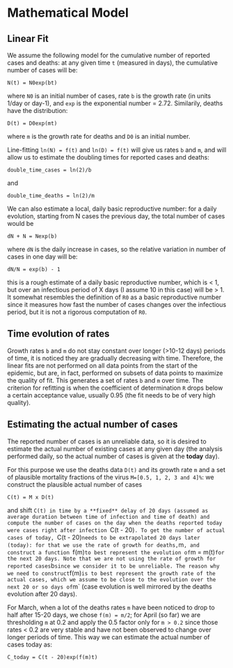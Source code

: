 # Mathematical Model
## Linear Fit

We assume the following model for the cumulative number of reported cases and deaths:
at any given time `t` (measured in days), the cumulative number of cases will be:
```
N(t) = N0exp(bt)
```
where `N0` is an initial number of cases, rate `b` is the growth rate (in units
1/day or day-1), and `exp` is the exponential number = 2.72. Similarily, deaths
have the distribution:
```
D(t) = D0exp(mt)
```
where `m` is the growth rate for deaths and `D0` is an initial number.

Line-fitting `ln(N) = f(t)` and `ln(D) = f(t)` will give us rates `b` and `m`, and
will allow us to estimate the doubling times for reported cases and deaths:
```
double_time_cases = ln(2)/b
```
and
```
double_time_deaths = ln(2)/m
```
We can also estimate a local, daily basic reproductive number:
for a daily evolution, starting from N cases the previous day,
the total number of cases would be
```
dN + N = Nexp(b)
```
where `dN` is the daily increase in cases, so the relative variation
in number of cases in one day will be:
```
dN/N = exp(b) - 1
```
this is a rough estimate of a daily basic reproductive number, which is < 1,
but over an infectious period of X days (I assume 10 in this case) will be > 1.
It somewhat resembles the definition of `R0` as a basic reproductive number since
it measures how fast the number of cases changes over the infectious period,
but it is not a rigorous computation of `R0`.

## Time evolution of rates

Growth rates `b` and `m` do not stay constant over longer (>10-12 days) periods of time,
it is noticed they are gradually decreasing with time. Therefore, the linear fits are not
performed on all data points from the start of the epidemic, but are, in fact, performed
on subsets of data points to maximize the quality of fit. This generates a set of rates `b`
and `m` over time. The criterion for refitting is when the coefficient of determination `R` drops
below a certain acceptance value, usually 0.95 (the fit needs to be of very high quality).

## Estimating the actual number of cases

The reported number of cases is an unreliable data, so it is desired to estimate the actual number
of existing cases at any given day (the analysis performed daily, so the actual number of cases
is given at the **today** day).

For this purpose we use the deaths data `D(t)` and its growth rate `m` and a set of plausible
mortality fractions of the virus `M=[0.5, 1, 2, 3 and 4]%`: we construct the plausible actual
number of cases
```
C(t) = M x D(t)
```
and shift `C(t) in time by a **fixed** delay of 20 days (assumed as average duration between
time of infection and time of death) and compute the number of cases on the day when the deaths
reported today were cases right after infection `C(t - 20)`. To get the number of actual cases of
today, `C(t - 20)` needs to be extrapolated 20 days later (today): for that we use the rate of
growth for deaths, `m`, and construct a function `f(m)` to best represent the evolution of `m = m(t)`
for the next 20 days. Note that we are not using the rate of growth for reported cases `b` since we
consider it to be unreliable. The reason why we need to construct `f(m)` is to best represent the
growth rate of the actual cases, which we assume to be close to the evolution over the next 20 or so
days of `m` (case evolution is well mirrored by the deaths evolution after 20 days).

For March, when a lot of the deaths rates `m` have been noticed to drop to half after 15-20 days, we
chose `f(m) = m/2`; for April (so far) we are thresholding `m` at 0.2 and apply the 0.5 factor only
for `m > 0.2` since those rates < 0.2 are very stable and have not been observed to change over longer
periods of time. This way we can estimate the actual number of cases today as:
```
C_today = C(t - 20)exp(f(m)t)
```
